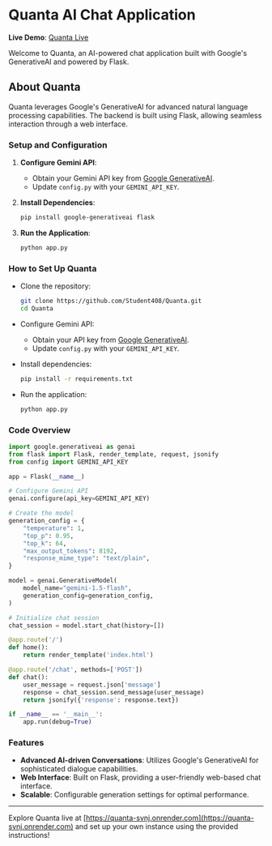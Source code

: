 
# Quanta AI Chat Application

**Live Demo**: [Quanta Live](https://quanta.theloko.me/)

Welcome to Quanta, an AI-powered chat application built with Google's GenerativeAI and powered by Flask.

## About Quanta

Quanta leverages Google's GenerativeAI for advanced natural language processing capabilities. The backend is built using Flask, allowing seamless interaction through a web interface.

### Setup and Configuration

1. **Configure Gemini API**:
   - Obtain your Gemini API key from [Google GenerativeAI](https://ai.google.dev/).
   - Update `config.py` with your `GEMINI_API_KEY`.

2. **Install Dependencies**:
   ```bash
   pip install google-generativeai flask
   ```

3. **Run the Application**:
   ```bash
   python app.py
   ```

### How to Set Up Quanta

- Clone the repository:
  ```bash
  git clone https://github.com/Student408/Quanta.git
  cd Quanta
  ```

- Configure Gemini API:
  - Obtain your API key from [Google GenerativeAI](https://ai.google.dev/).
  - Update `config.py` with your `GEMINI_API_KEY`.

- Install dependencies:
  ```bash
  pip install -r requirements.txt
  ```

- Run the application:
  ```bash
  python app.py
  ```
  

### Code Overview

```python
import google.generativeai as genai
from flask import Flask, render_template, request, jsonify
from config import GEMINI_API_KEY

app = Flask(__name__)

# Configure Gemini API
genai.configure(api_key=GEMINI_API_KEY)

# Create the model
generation_config = {
    "temperature": 1,
    "top_p": 0.95,
    "top_k": 64,
    "max_output_tokens": 8192,
    "response_mime_type": "text/plain",
}

model = genai.GenerativeModel(
    model_name="gemini-1.5-flash",
    generation_config=generation_config,
)

# Initialize chat session
chat_session = model.start_chat(history=[])

@app.route('/')
def home():
    return render_template('index.html')

@app.route('/chat', methods=['POST'])
def chat():
    user_message = request.json['message']
    response = chat_session.send_message(user_message)
    return jsonify({'response': response.text})

if __name__ == '__main__':
    app.run(debug=True)
```

### Features

- **Advanced AI-driven Conversations**: Utilizes Google's GenerativeAI for sophisticated dialogue capabilities.
- **Web Interface**: Built on Flask, providing a user-friendly web-based chat interface.
- **Scalable**: Configurable generation settings for optimal performance.

---

Explore Quanta live at [https://quanta-svnj.onrender.com](https://quanta-svnj.onrender.com) and set up your own instance using the provided instructions!
